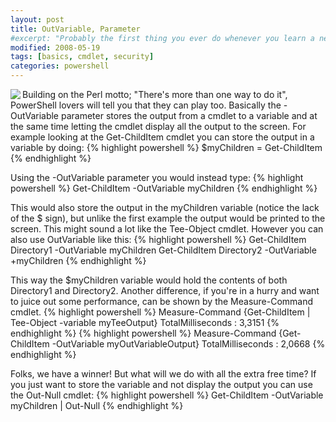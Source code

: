 ```yaml
---
layout: post
title: OutVariable, Parameter
#excerpt: "Probably the first thing you ever do whenever you learn a new language is to write your hello world program, however in PowerShell the most simple script will fail to load!"
modified: 2008-05-19
tags: [basics, cmdlet, security]
categories: powershell
---
```

<img align="left" src="{{ site.image_url }}/powershell-parameter-outvariable.jpg" class="left" />
Building on the Perl motto; "There's more than one way to do it", PowerShell lovers will tell you that they can play too. Basically the -OutVariable parameter stores the output from a cmdlet to a variable and at the same time letting the cmdlet display all the output to the screen. For example looking at the Get-ChildItem cmdlet you can store the output in a variable by doing:
<!--more-->
{% highlight powershell %}
$myChildren = Get-ChildItem
{% endhighlight %}

Using the -OutVariable parameter you would instead type:
{% highlight powershell %}
Get-ChildItem -OutVariable myChildren
{% endhighlight %}

This would also store the output in the myChildren variable (notice the lack of the $ sign), but unlike the first example the output would be printed to the screen. This might sound a lot like the Tee-Object cmdlet. However you can also use OutVariable like this:
{% highlight powershell %}
Get-ChildItem Directory1 -OutVariable myChildren
Get-ChildItem Directory2 -OutVariable +myChildren
{% endhighlight %}

This way the $myChildren variable would hold the contents of both Directory1 and Directory2. Another difference, if you're in a hurry and want to juice out some performance, can be shown by the Measure-Command cmdlet.
{% highlight powershell %}
Measure-Command {Get-ChildItem | Tee-Object -variable myTeeOutput}
TotalMilliseconds : 3,3151
{% endhighlight %}
{% highlight powershell %}
Measure-Command {Get-ChildItem -OutVariable myOutVariableOutput}
TotalMilliseconds : 2,0668
{% endhighlight %}

Folks, we have a winner! But what will we do with all the extra free time? If you just want to store the variable and not display the output you can use the Out-Null cmdlet:
{% highlight powershell %}
Get-ChildItem -OutVariable myChildren | Out-Null
{% endhighlight %}
